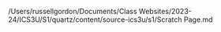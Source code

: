 /Users/russellgordon/Documents/Class Websites/2023-24/ICS3U/S1/quartz/content/source-ics3u/s1/Scratch Page.md